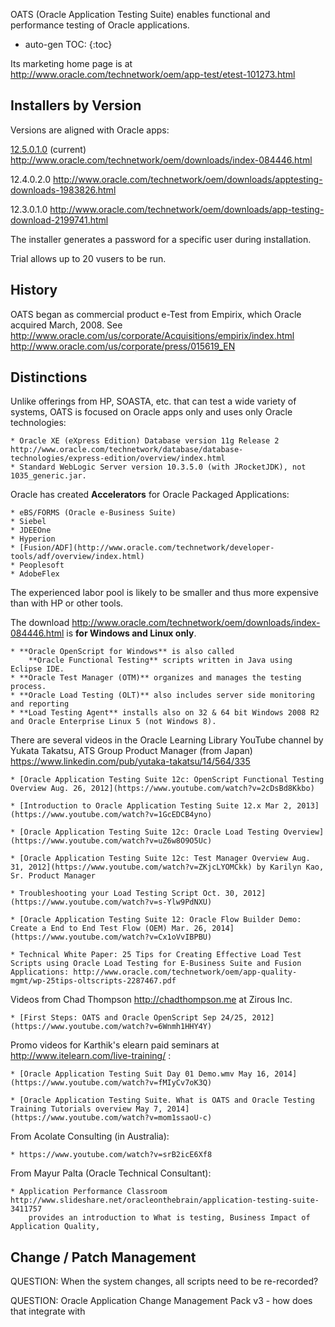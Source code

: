 OATS (Oracle Application Testing Suite)
enables functional and performance testing of Oracle applications.

* auto-gen TOC:
{:toc}

Its marketing home page is at
http://www.oracle.com/technetwork/oem/app-test/etest-101273.html

## <a id="Installers"></a> Installers by Version

Versions are aligned with Oracle apps:

[12.5.0.1.0](#OATS12.5) (current) http://www.oracle.com/technetwork/oem/downloads/index-084446.html

12.4.0.2.0 http://www.oracle.com/technetwork/oem/downloads/apptesting-downloads-1983826.html

12.3.0.1.0 http://www.oracle.com/technetwork/oem/downloads/app-testing-download-2199741.html

The installer generates a password for a specific user during installation.

Trial allows up to 20 vusers to be run.

## <a id="History"></a> History

OATS began as commercial product e-Test from Empirix, which Oracle acquired March, 2008. See
http://www.oracle.com/us/corporate/Acquisitions/empirix/index.html
http://www.oracle.com/us/corporate/press/015619_EN

## <a id="Distinctions"></a> Distinctions

Unlike offerings from HP, SOASTA, etc. that can test a wide variety of systems,
OATS is focused on Oracle apps only and uses only Oracle technologies:

	* Oracle XE (eXpress Edition) Database version 11g Release 2 http://www.oracle.com/technetwork/database/database-technologies/express-edition/overview/index.html
	* Standard WebLogic Server version 10.3.5.0 (with JRocketJDK), not 1035_generic.jar.

Oracle has created **Accelerators** for Oracle Packaged Applications:

	* eBS/FORMS (Oracle e-Business Suite)
	* Siebel
	* JDEEOne
	* Hyperion
	* [Fusion/ADF](http://www.oracle.com/technetwork/developer-tools/adf/overview/index.html)
	* Peoplesoft
	* AdobeFlex

The experienced labor pool is likely to be smaller and thus more expensive
than with HP or other tools.

The download
http://www.oracle.com/technetwork/oem/downloads/index-084446.html
is **for Windows and Linux only**.

	* **Oracle OpenScript for Windows** is also called 
		**Oracle Functional Testing** scripts written in Java using Eclipse IDE.
	* **Oracle Test Manager (OTM)** organizes and manages the testing process.
	* **Oracle Load Testing (OLT)** also includes server side monitoring and reporting
	* **Load Testing Agent** installs also on 32 & 64 bit Windows 2008 R2 and Oracle Enterprise Linux 5 (not Windows 8).

There are several videos in the Oracle Learning Library YouTube channel
by Yukata Takatsu, ATS Group Product Manager (from Japan)
https://www.linkedin.com/pub/yutaka-takatsu/14/564/335

	* [Oracle Application Testing Suite 12c: OpenScript Functional Testing Overview Aug. 26, 2012](https://www.youtube.com/watch?v=2cDsBd8Kkbo)

	* [Introduction to Oracle Application Testing Suite 12.x Mar 2, 2013](https://www.youtube.com/watch?v=1GcEDCB4yno)

	* [Oracle Application Testing Suite 12c: Oracle Load Testing Overview](https://www.youtube.com/watch?v=uZ6w8O9O5Uc)

	* [Oracle Application Testing Suite 12c: Test Manager Overview Aug. 31, 2012](https://www.youtube.com/watch?v=ZKjcLYOMCkk) by Karilyn Kao, Sr. Product Manager

	* Troubleshooting your Load Testing Script Oct. 30, 2012](https://www.youtube.com/watch?v=s-Ylw9PdNXU)

	* [Oracle Application Testing Suite 12: Oracle Flow Builder Demo: Create a End to End Test Flow (OEM) Mar. 26, 2014](https://www.youtube.com/watch?v=Cx1oVvIBPBU)
	
	* Technical White Paper: 25 Tips for Creating Effective Load Test Scripts using Oracle Load Testing for E-Business Suite and Fusion Applications: http://www.oracle.com/technetwork/oem/app-quality-mgmt/wp-25tips-oltscripts-2287467.pdf


Videos from Chad Thompson http://chadthompson.me at Zirous Inc.

	* [First Steps: OATS and Oracle OpenScript Sep 24/25, 2012](https://www.youtube.com/watch?v=6Wnmh1HHY4Y)

Promo videos for Karthik's elearn paid seminars at http://www.itelearn.com/live-training/ :

	* [Oracle Application Testing Suit Day 01 Demo.wmv May 16, 2014](https://www.youtube.com/watch?v=fMIyCv7oK3Q)

	* [Oracle Application Testing Suite. What is OATS and Oracle Testing Training Tutorials overview May 7, 2014](https://www.youtube.com/watch?v=mom1ssaoU-c)

From Acolate Consulting (in Australia):

	* https://www.youtube.com/watch?v=srB2icE6Xf8

From Mayur Palta (Oracle Technical Consultant):

	* Application Performance Classroom http://www.slideshare.net/oracleonthebrain/application-testing-suite-3411757
		provides an introduction to What is testing, Business Impact of Application Quality,  




## <a id="ChangeMgmt"></a> Change / Patch Management
QUESTION: When the system changes, all scripts need to be re-recorded?

QUESTION: Oracle Application Change Management Pack v3 - how does that integrate with

